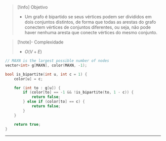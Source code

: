 > [!info] Objetivo
> - Um grafo é bipartido se seus vértices podem ser divididos em dois conjuntos distintos, de forma que todas as arestas do grafo conectem vértices de conjuntos diferentes, ou seja, não pode haver nenhuma aresta que conecte vértices do mesmo conjunto.

> [!note]- Complexidade
> - $O(V + E)$

```cpp
// MAXN is the largest possible number of nodes
vector<int> g[MAXN], color(MAXN, -1);

bool is_bipartite(int u, int c = 1) {
    color[u] = c;

    for (int to : g[u]) {
        if (color[to] == -1 && !is_bipartite(to, 1 - c)) {
            return false;
        } else if (color[to] == c) {
            return false;
        }
    }

    return true;
}
```

---